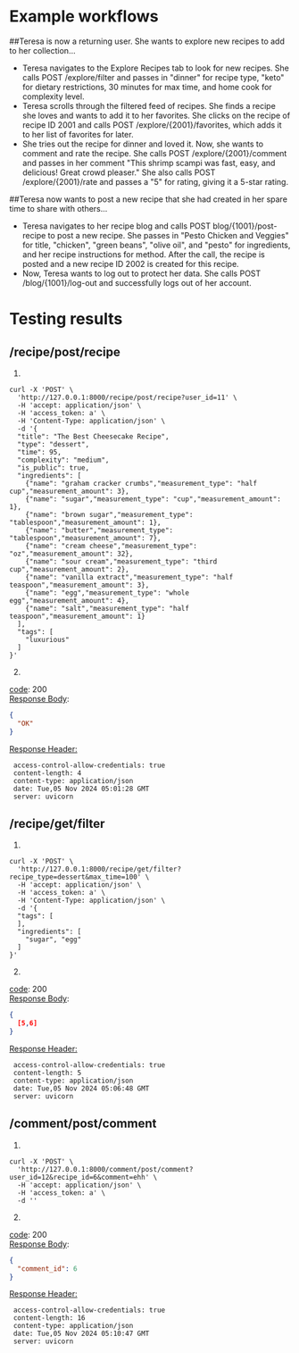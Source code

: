 # Example workflows

##Teresa is now a returning user. She wants to explore new recipes to add to her collection...

- Teresa navigates to the Explore Recipes tab to look for new recipes. She calls POST /explore/filter and passes in "dinner" for recipe type, "keto" for dietary restrictions, 30 minutes for max time, and home cook for complexity level.
- Teresa scrolls through the filtered feed of recipes. She finds a recipe she loves and wants to add it to her favorites. She clicks on the recipe of recipe ID 2001 and calls POST /explore/{2001}/favorites, which adds it to her list of favorites for later.
- She tries out the recipe for dinner and loved it. Now, she wants to comment and rate the recipe. She calls POST /explore/{2001}/comment and passes in her comment "This shrimp scampi was fast, easy, and delicious! Great crowd pleaser." She also calls POST /explore/{2001}/rate and passes a "5" for rating, giving it a 5-star rating.

##Teresa now wants to post a new recipe that she had created in her spare time to share with others...

- Teresa navigates to her recipe blog and calls POST blog/{1001}/post-recipe to post a new recipe. She passes in "Pesto Chicken and Veggies" for title, "chicken", "green beans", "olive oil", and "pesto" for ingredients, and her recipe instructions for method. After the call, the recipe is posted and a new recipe ID 2002 is created for this recipe.
- Now, Teresa wants to log out to protect her data. She calls POST /blog/{1001}/log-out and successfully logs out of her account.

# Testing results  
## /recipe/post/recipe  
1.  
```
curl -X 'POST' \
  'http://127.0.0.1:8000/recipe/post/recipe?user_id=11' \
  -H 'accept: application/json' \
  -H 'access_token: a' \
  -H 'Content-Type: application/json' \
  -d '{
  "title": "The Best Cheesecake Recipe",
  "type": "dessert",
  "time": 95,
  "complexity": "medium",
  "is_public": true,
  "ingredients": [
    {"name": "graham cracker crumbs","measurement_type": "half cup","measurement_amount": 3},
    {"name": "sugar","measurement_type": "cup","measurement_amount": 1},
    {"name": "brown sugar","measurement_type": "tablespoon","measurement_amount": 1},
    {"name": "butter","measurement_type": "tablespoon","measurement_amount": 7},
    {"name": "cream cheese","measurement_type": "oz","measurement_amount": 32},
    {"name": "sour cream","measurement_type": "third cup","measurement_amount": 2},
    {"name": "vanilla extract","measurement_type": "half teaspoon","measurement_amount": 3},
    {"name": "egg","measurement_type": "whole egg","measurement_amount": 4},
    {"name": "salt","measurement_type": "half teaspoon","measurement_amount": 1}
  ],
  "tags": [
    "luxurious"
  ]
}'
```
  
2.  
<ins>code</ins>: 200  
<ins>Response Body</ins>:
```json
{
  "OK"
}
```
<ins>Response Header:</ins>  
```
 access-control-allow-credentials: true 
 content-length: 4 
 content-type: application/json 
 date: Tue,05 Nov 2024 05:01:28 GMT 
 server: uvicorn 
```


## /recipe/get/filter  
1.  
```
curl -X 'POST' \
  'http://127.0.0.1:8000/recipe/get/filter?recipe_type=dessert&max_time=100' \
  -H 'accept: application/json' \
  -H 'access_token: a' \
  -H 'Content-Type: application/json' \
  -d '{
  "tags": [
  ],
  "ingredients": [
    "sugar", "egg"
  ]
}'
```
  
2.  
<ins>code</ins>: 200  
<ins>Response Body</ins>:
```json
{
  [5,6]
}
```
<ins>Response Header:</ins>  
```
 access-control-allow-credentials: true 
 content-length: 5 
 content-type: application/json 
 date: Tue,05 Nov 2024 05:06:48 GMT 
 server: uvicorn 
```

## /comment/post/comment  
1.  
```
curl -X 'POST' \
  'http://127.0.0.1:8000/comment/post/comment?user_id=12&recipe_id=6&comment=ehh' \
  -H 'accept: application/json' \
  -H 'access_token: a' \
  -d ''
```
  
2.  
<ins>code</ins>: 200  
<ins>Response Body</ins>:
```json
{
  "comment_id": 6
}
```
<ins>Response Header:</ins>  
```
 access-control-allow-credentials: true 
 content-length: 16 
 content-type: application/json 
 date: Tue,05 Nov 2024 05:10:47 GMT 
 server: uvicorn 
```
  
